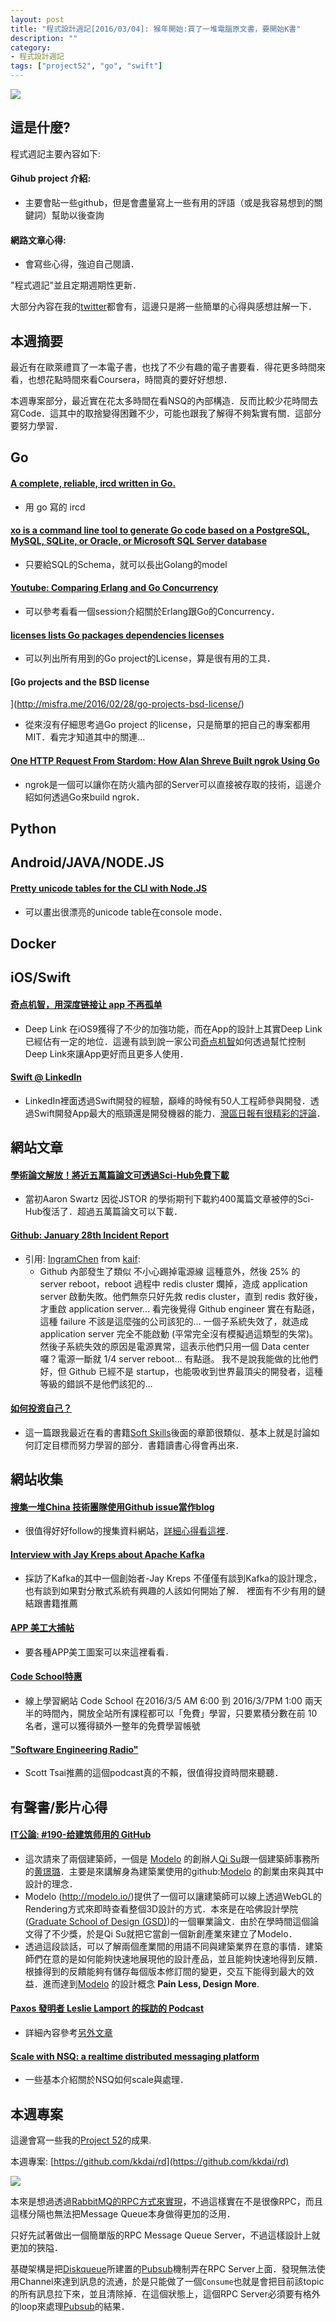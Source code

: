 ```yaml
---
layout: post
title: "程式設計週記[2016/03/04]: 猴年開始:買了一堆電腦原文書，要開始K書"
description: ""
category: 
- 程式設計週記
tags: ["project52", "go", "swift"]
---
```


![](http://2015.gopherchina.org/static/images/gopherconf.png)

## 這是什麼?

程式週記主要內容如下:

#### Gihub project 介紹:
- 主要會貼一些github，但是會盡量寫上一些有用的評語（或是我容易想到的關鍵詞）幫助以後查詢

#### 網路文章心得:
- 會寫些心得，強迫自己閱讀．

"程式週記"並且定期週期性更新．

大部分內容在我的[twitter](https://twitter.com/Evan_Lin)都會有，這邊只是將一些簡單的心得與感想註解一下．

## 本週摘要

最近有在歐萊禮買了一本電子書，也找了不少有趣的電子書要看．得花更多時間來看，也想花點時間來看Coursera，時間真的要好好想想．

本週專案部分，最近實在花太多時間在看NSQ的內部構造．反而比較少花時間去寫Code．這其中的取捨變得困難不少，可能也跟我了解得不夠紮實有關．這部分要努力學習．

## Go

#### [A complete, reliable, ircd written in Go.](https://github.com/edmund-huber/ergonomadic)
- 用 go 寫的 ircd

#### [xo is a command line tool to generate Go code based on a PostgreSQL, MySQL, SQLite, or Oracle, or Microsoft SQL Server database](https://github.com/knq/xo)
- 只要給SQL的Schema，就可以長出Golang的model

#### [Youtube: Comparing Erlang and Go Concurrency](https://www.youtube.com/watch?v=2yiKUIDFc2I)
- 可以參考看看一個session介紹關於Erlang跟Go的Concurrency．

#### [licenses lists Go packages dependencies licenses](https://github.com/pmezard/licenses)
- 可以列出所有用到的Go project的License，算是很有用的工具．
####  [Go projects and the BSD license
](http://misfra.me/2016/02/28/go-projects-bsd-license/) 
- 從來沒有仔細思考過Go project 的license，只是簡單的把自己的專案都用MIT．看完才知道其中的關連...

#### [One HTTP Request From Stardom: How Alan Shreve Built ngrok Using Go](https://www.twilio.com/blog/2016/02/how-alan-shreve-built-ngrok-with-go.html)
- ngrok是一個可以讓你在防火牆內部的Server可以直接被存取的技術，這邊介紹如何透過Go來build ngrok．


## Python


## Android/JAVA/NODE.JS 

#### [Pretty unicode tables for the CLI with Node.JS](https://github.com/Automattic/cli-table)
- 可以畫出很漂亮的unicode table在console mode．

## Docker


## iOS/Swift

#### [奇点机智，用深度链接让 app 不再孤单](http://36kr.com/p/5043872.html)
- Deep Link 在iOS9獲得了不少的加強功能，而在App的設計上其實Deep Link 已經佔有一定的地位．這邊有談到說一家公司[奇点机智](http://www.misingularity.com/)如何透過幫忙控制Deep Link來讓App更好而且更多人使用．

#### [Swift @ LinkedIn](https://realm.io/news/kamilah-taylor-kyle-sherman-swift-at-linkedin/)
- LinkedIn裡面透過Swift開發的經驗，巔峰的時候有50人工程師參與開發．透過Swift開發App最大的瓶頸還是開發機器的能力．[灣區日報有很精彩的評論](https://wanqu.co/2016-02-26-realm-is-a-mobile-database-a-replacement-for-sqlite-core-data.html)．

## 網站文章

#### [學術論文解放！將近五萬篇論文可透過Sci-Hub免費下載](https://www.cool3c.com/article/103496)
- 當初Aaron Swartz 因從JSTOR 的學術期刊下載約400萬篇文章被停的Sci-Hub復活了．超過五萬篇論文可以下載．

#### [Github: January 28th Incident Report](https://github.com/blog/2106-january-28th-incident-report)
- 引用: [IngramChen](https://kaif.io/u/IngramChen) from [kaif](https://kaif.io/z/devops/debates/kQywesMKkv): 
	- Github 內部發生了類似 不小心踢掉電源線 這種意外，然後 25% 的 server reboot，reboot 過程中 redis cluster 爛掉，造成 application server 啟動失敗。他們無奈只好先救 redis cluster，直到 redis 救好後，才重啟 application server... 看完後覺得 Github engineer 實在有點遜，這種 failure 不該是這麼強的公司該犯的… 一個子系統失效了，就造成 application server 完全不能啟動 (平常完全沒有模擬過這類型的失常)。然後子系統失效的原因是電源異常，這表示他們只用一個 Data center 囉？電源一斷就 1/4 server reboot... 有點遜。 我不是說我能做的比他們好，但 Github 已經不是 startup，也能吸收到世界最頂尖的開發者，這種等級的錯誤不是他們該犯的…

#### [如何投资自己？](http://36kr.com/p/5043816.html)
- 這一篇跟我最近在看的書籍[Soft Skills](http://www.amazon.com/Soft-Skills-software-developers-manual/dp/1617292397)後面的章節很類似．基本上就是討論如何訂定目標而努力學習的部分．書籍讀書心得會再出來．

## 網站收集

#### [搜集一堆China 技術團隊使用Github issue當作blog﻿](https://github.com/yutingzhao1991/github-blogs-collector)
 
- 很值得好好follow的搜集資料網站，[詳細心得看這裡](http://www.evanlin.com/about-blog-on-github-issue/)．


#### [Interview with Jay Kreps about Apache Kafka](https://medium.com/this-is-not-a-monad-tutorial/interview-with-jay-kreps-about-apache-kafka-46fbfdb870ca#.idp1c5bci)
- 採訪了Kafka的其中一個創始者-Jay Kreps 不僅僅有談到Kafka的設計理念，也有談到如果對分散式系統有興趣的人該如何開始了解． 裡面有不少有用的鏈結跟書籍推薦

#### [APP 美工大捕帖](http://blog.ccjeng.com/2016/02/App-Icon-Tools.html)
- 要各種APP美工圖案可以來這裡看看．

#### [Code School特惠](http://bit.ly/codeschool-free-weekend)
- 線上學習網站 Code School 在2016/3/5 AM 6:00 到 2016/3/7PM 1:00 兩天半的時間內，開放全站所有課程都可以「免費」學習，只要累積分數在前 10 名者，還可以獲得額外一整年的免費學習帳號  

#### ["Software Engineering Radio"](http://www.se-radio.net/﻿)
- Scott Tsai推薦的這個podcast真的不賴，很值得投資時間來聽聽． 


## 有聲書/影片心得
	
#### [IT公論: #190-给建筑师用的 GitHub](https://ipn.li/itgonglun/190/)

- 這次請來了兩個建築師，一個是 [Modelo](http://modelo.io/) 的創辦人[Qi Su](https://twitter.com/suqidan)跟一個建築師事務所的[黄璟璐](http://weibo.com/u/5856963133)．主要是來講解身為建築業使用的github:[Modelo](http://modelo.io/) 的創業由來與其中設計的理念．
- Modelo (http://modelo.io/)提供了一個可以讓建築師可以線上透過WebGL的Rendering方式來即時查看整個3D設計的方式．本來是在哈佛設計學院([Graduate School of Design (GSD)](http://www.gsd.harvard.edu/))的一個畢業論文．由於在學時間這個論文得了不少獎，於是Qi Su就把它當創一個新創產業來建立了Modelo．
- 透過這段談話，可以了解兩個產業間的用語不同與建築業界在意的事情．建築師們在意的是如何能夠快速地展現他的設計產品，並且能夠快速地得到反饋．根據得到的反饋能夠有儲存每個版本修訂間的變更，交互下能得到最大的效益．進而達到[Modelo](http://modelo.io/) 的設計概念 **Pain Less, Design More**.

#### [Paxos 發明者 Leslie Lamport 的採訪的 Podcast](http://softwareengineeringdaily.com/2016/02/26/distributed-systems-with-leslie-lamport/)
- 詳細內容參考[另外文章](http://www.evanlin.com/podcast-sed-interview-paxos-creator/)

#### [Scale with NSQ: a realtime distributed messaging platform](https://t.co/VZvjhVYEIz)
- 一些基本介紹關於NSQ如何scale與處理．

## 本週專案

這邊會寫一些我的[Project 52](https://github.com/kkdai/project52)的成果.

本週專案: [https://github.com/kkdai/rd](https://github.com/kkdai/rd)


![](http://www.rabbitmq.com/img/tutorials/python-six.png)

本來是想過透過[RabbitMQ的RPC方式來實現](http://www.rabbitmq.com/tutorials/tutorial-six-python.html)，不過這樣實在不是很像RPC，而且這樣分隔也無法把Message Queue本身做得更加的泛用．

只好先試著做出一個簡單版的RPC Message Queue Server，不過這樣設計上就更加的狹隘．

基礎架構是把[Diskqueue](https://github.com/kkdai/diskqueue)所建置的[Pubsub](https://github.com/kkdai/pd)機制弄在RPC Server上面．發現無法使用Channel來達到訊息的流通，於是只能做了一個`Consume`也就是會把目前該topic 的所有訊息拉下來，並且清除掉．在這個狀態上，這個RPC Server必須要有格外的loop來處理[Pubsub](https://github.com/kkdai/pd)的結果．
